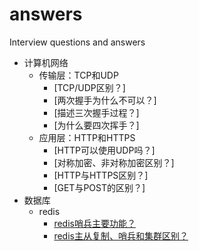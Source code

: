 # answers
Interview questions and answers

<!-- GFM-TOC -->
* 计算机网络
    * 传输层：TCP和UDP
        * [TCP/UDP区别？]
        * [两次握手为什么不可以？]
        * [描述三次握手过程？]
        * [为什么要四次挥手？]
    * 应用层：HTTP和HTTPS
        * [HTTP可以使用UDP吗？]
        * [对称加密、非对称加密区别？]
        * [HTTP与HTTPS区别？]
        * [GET与POST的区别？]
* 数据库
    * redis
        * [redis哨兵主要功能？](#redis哨兵主要功能？)
        * [redis主从复制、哨兵和集群区别？](#redis主从复制、哨兵和集群区别？)
<!-- GFM-TOC -->
